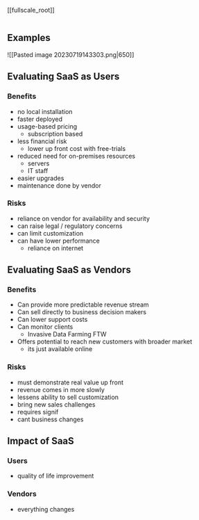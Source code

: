 
[[fullscale_root]]

```toc
```

## Examples
![[Pasted image 20230719143303.png|650]]

## Evaluating SaaS as Users
### Benefits
- no local installation
- faster deployed 
- usage-based pricing
	- subscription based
- less financial risk
	- lower up front cost with free-trials
- reduced need for on-premises resources
	- servers
	- IT staff
- easier upgrades
- maintenance done by vendor
### Risks
- reliance on vendor for availability and security
- can raise legal / regulatory concerns
- can limit customization
- can have lower performance
	- reliance on internet

## Evaluating SaaS as Vendors
### Benefits
- Can provide more predictable revenue stream
- Can sell directly to business decision makers
- Can lower support costs
- Can monitor clients
	- Invasive Data Farming FTW
- Offers potential to reach new customers with broader market
	- its just available online
### Risks
- must demonstrate real value up front
- revenue comes in more slowly
- lessens ability to sell customization
- bring new sales challenges
- requires signif
- cant business changes

## Impact of SaaS
### Users
- quality of life improvement
### Vendors
- everything changes